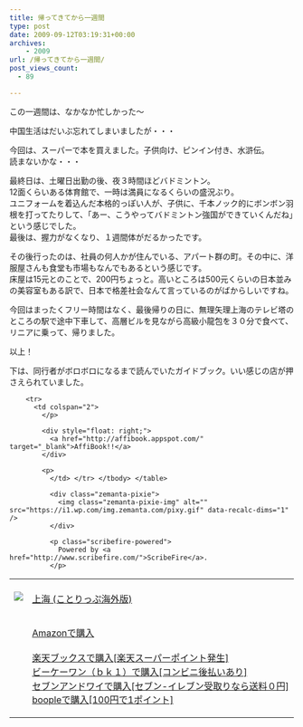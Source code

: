 ```yaml
---
title: 帰ってきてから一週間
type: post
date: 2009-09-12T03:19:31+00:00
archives:
    - 2009
url: /帰ってきてから一週間/
post_views_count:
  - 89

---
```

この一週間は、なかなか忙しかった〜

中国生活はだいぶ忘れてしまいましたが・・・

今回は、スーパーで本を買えました。子供向け、ピンイン付き、水滸伝。  
読まないかな・・・

最終日は、土曜日出勤の後、夜３時間ほどバドミントン。  
12面くらいある体育館で、一時は満員になるくらいの盛況ぶり。  
ユニフォームを着込んだ本格的っぽい人が、子供に、千本ノック的にボンボン羽根を打ってたりして、「あー、こうやってバドミントン強国ができていくんだね」という感じでした。  
最後は、握力がなくなり、１週間体がだるかったです。

その後行ったのは、社員の何人かが住んでいる、アパート群の町。その中に、洋服屋さんも食堂も市場もなんでもあるという感じです。  
床屋は15元とのことで、200円ちょっと。高いところは500元くらいの日本並みの美容室もある訳で、日本で格差社会なんて言っているのがばからしいですね。

今回はまったくフリー時間はなく、最後帰りの日に、無理矢理上海のテレビ塔のところの駅で途中下車して、高層ビルを見ながら高級小龍包を３０分で食べて、リニアに乗って、帰りました。

以上！

下は、同行者がボロボロになるまで読んでいたガイドブック。いい感じの店が押さえられていました。

<table>
  <tr>
    <td style="vertical-align: top;">
      <a href="http://hb.afl.rakuten.co.jp/hgc/06d13246.10ebaa62.06d13247.1eb85ca0/?pc=http%3A%2F%2Fsearch.books.rakuten.co.jp%2Fbksearch%2Fdt%3Fg%3D001%26bisbn%3D4398153446" target="_blank"><br /><img src="https://i2.wp.com/ecx.images-amazon.com/images/I/41fQNY%2Bq6AL._SL160_.jpg" style="border-style: none;" data-recalc-dims="1" /><br /></a>
    </td>
    <td style="vertical-align: top;">
      <a href="http://hb.afl.rakuten.co.jp/hgc/06d13246.10ebaa62.06d13247.1eb85ca0/?pc=http%3A%2F%2Fsearch.books.rakuten.co.jp%2Fbksearch%2Fdt%3Fg%3D001%26bisbn%3D4398153446" target="_blank"><br />上海 (ことりっぷ海外版)<br /></a></p>
      <p>
        <a href="http://www.amazon.co.jp/%E4%B8%8A%E6%B5%B7-%E3%81%93%E3%81%A8%E3%82%8A%E3%81%A3%E3%81%B7%E6%B5%B7%E5%A4%96%E7%89%88/dp/4398153446%3FSubscriptionId%3D1JWQWN8E4Z5TR27962G2%26tag%3Dgaeaffibook-22%26linkCode%3Dxm2%26camp%3D2025%26creative%3D165953%26creativeASIN%3D4398153446" target="_blank"><br />Amazonで購入<br /></a><br /><a href="http://px.a8.net/svt/ejp?a8mat=1HPMBD+EAZZ1U+5WS+C1DUQ&a8ejpredirect=http%3A%2F%2Fsearch.books.rakuten.co.jp%2Fbksearch%2Fdt%3Fg%3D001%26bisbn%3D4398153446" target="_blank">楽天ブックスで購入[楽天スーパーポイント発生]</a><br /><img src="https://i2.wp.com/www12.a8.net/0.gif?resize=1%2C1" alt="" border="0" height="1" width="1" data-recalc-dims="1" /><br /><a href="http://px.a8.net/svt/ejp?a8mat=1HRMFS+EEKKOI+10UY+HUKPU&a8ejpredirect=http%3A%2F%2Fwww.bk1.jp%2FkeywordSearchResult%2F%3Fkeyword%3D4398153446%26storeCd%3D1%26searchFlg%3D9%26x%3D43%26y%3D11%26partnerid%3D02a801" target="_blank">ビーケーワン（ｂｋ１）で購入[コンビニ後払いあり]</a><br /><img src="https://i2.wp.com/www12.a8.net/0.gif?resize=1%2C1" alt="" border="0" height="1" width="1" data-recalc-dims="1" /><br /><a href="http://click.linksynergy.com/fs-bin/statform?id=aR0TIOX*qAA&offerid=137560&bnid=1490&subid=&subid=0&kword_in=4398153446&oop=on" target="_blank">セブンアンドワイで購入[セブン-イレブン受取りなら送料０円]</a><img src="http://ad.linksynergy.com/fs-bin/show?id=aR0TIOX*qAA&bids=137560&type=5&subid=0" border="0" height="1" width="1" /><br /><a href="http://click.linksynergy.com/fs-bin/statform?id=aR0TIOX*qAA&offerid=33310&bnid=2&subid=0&ifc=4&ifr=9784398153449" target="_blank">boopleで購入[100円で1ポイント]</a></td> </tr> 
        
        <tr>
          <td colspan="2">
            </p> 
            
            <div style="float: right;">
              <a href="http://affibook.appspot.com/" target="_blank">AffiBook!!</a>
            </div>
            
            <p>
              </td> </tr> </tbody> </table> 
              
              <div class="zemanta-pixie">
                <img class="zemanta-pixie-img" alt="" src="https://i1.wp.com/img.zemanta.com/pixy.gif" data-recalc-dims="1" />
              </div>
              
              <p class="scribefire-powered">
                Powered by <a href="http://www.scribefire.com/">ScribeFire</a>.
              </p>
